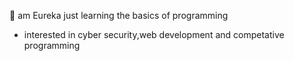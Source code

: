 👋 am Eureka just learning the basics of programming

- interested in cyber security,web development and competative programming
  
  

